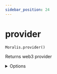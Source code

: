 ```yaml
---
sidebar_position: 24
---
```


#  provider

`Moralis.provider()`

Returns web3 provider


<details><summary>Options</summary><br/>
None  
    
</details>



